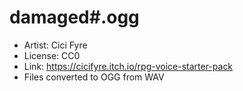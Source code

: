 # damaged#.ogg

* Artist: Cici Fyre
* License: CC0
* Link: https://cicifyre.itch.io/rpg-voice-starter-pack
* Files converted to OGG from WAV
